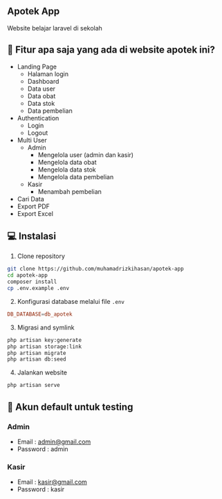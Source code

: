<h2>Apotek App</h2>

Website belajar laravel di sekolah

<h2 id="fitur">🧐 Fitur apa saja yang ada di website apotek ini?</h2>

-   Landing Page
    -   Halaman login
    -   Dashboard
    -   Data user
    -   Data obat
    -   Data stok
    -   Data pembelian
-   Authentication
    -   Login
    -   Logout
-   Multi User
    -   Admin
        -   Mengelola user (admin dan kasir)
        -   Mengelola data obat
        -   Mengelola data stok
        -   Mengelola data pembelian
    -   Kasir
        -   Menambah pembelian
-   Cari Data
-   Export PDF
-   Export Excel


<h2 id="installation">💻 Instalasi</h2>

1. Clone repository

```bash
git clone https://github.com/muhamadrizkihasan/apotek-app
cd apotek-app
composer install
cp .env.example .env
```

2. Konfigurasi database melalui file `.env`

```conf
DB_DATABASE=db_apotek
```

3. Migrasi and symlink

```bash
php artisan key:generate
php artisan storage:link
php artisan migrate
php artisan db:seed
```

4. Jalankan website

```bash
php artisan serve
```

<h2 id="testing-account">👤 Akun default untuk testing</h2>

### Admin

-   Email : admin@gmail.com
-   Password : admin

### Kasir

-   Email : kasir@gmail.com
-   Password : kasir